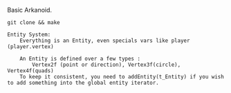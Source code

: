 Basic Arkanoid.

`git clone && make`

    Entity System:
        Everything is an Entity, even specials vars like player (player.vertex)

        An Entity is defined over a few types :
            Vertex2f (point or direction), Vertex3f(circle), Vertex4f(quads)
        To keep it consistent, you need to addEntity(t_Entity) if you wish to add something into the global entity iterator.

